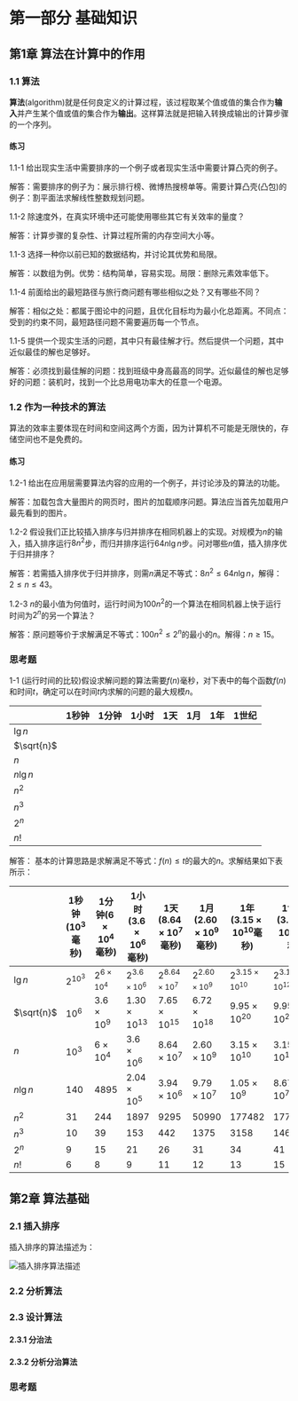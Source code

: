 # 第一部分 基础知识

## 第1章 算法在计算中的作用

### 1.1 算法

**算法**(algorithm)就是任何良定义的计算过程，该过程取某个值或值的集合作为**输入**并产生某个值或值的集合作为**输出**。这样算法就是把输入转换成输出的计算步骤的一个序列。

#### 练习

1.1-1 给出现实生活中需要排序的一个例子或者现实生活中需要计算凸壳的例子。

解答：需要排序的例子为：展示排行榜、微博热搜榜单等。需要计算凸壳(凸包)的例子：割平面法求解线性整数规划问题。

1.1-2 除速度外，在真实环境中还可能使用哪些其它有关效率的量度？

解答：计算步骤的复杂性、计算过程所需的内存空间大小等。

1.1-3 选择一种你以前已知的数据结构，并讨论其优势和局限。

解答：以数组为例。优势：结构简单，容易实现。局限：删除元素效率低下。

1.1-4 前面给出的最短路径与旅行商问题有哪些相似之处？又有哪些不同？

解答：相似之处：都属于图论中的问题，且优化目标均为最小化总距离。不同点：受到的约束不同，最短路径问题不需要遍历每一个节点。

1.1-5 提供一个现实生活的问题，其中只有最佳解才行。然后提供一个问题，其中近似最佳的解也足够好。

解答：必须找到最佳解的问题：找到班级中身高最高的同学。近似最佳的解也足够好的问题：装机时，找到一个比总用电功率大的任意一个电源。

### 1.2 作为一种技术的算法

算法的效率主要体现在时间和空间这两个方面，因为计算机不可能是无限快的，存储空间也不是免费的。

#### 练习

1.2-1 给出在应用层需要算法内容的应用的一个例子，并讨论涉及的算法的功能。

解答：加载包含大量图片的网页时，图片的加载顺序问题。算法应当首先加载用户最先看到的图片。

1.2-2 假设我们正比较插入排序与归并排序在相同机器上的实现。对规模为$n$的输入，插入排序运行$8n^2$步，而归并排序运行$64n\lg{n}$步。问对哪些$n$值，插入排序优于归并排序？

解答：若需插入排序优于归并排序，则需$n$满足不等式：$8n^2 \le 64n\lg{n}$，解得：$2 \leq n \leq 43$。

1.2-3 $n$的最小值为何值时，运行时间为$100n^2$的一个算法在相同机器上快于运行时间为$2^n$的另一个算法？

解答：原问题等价于求解满足不等式：$100n^2 \le 2^n$的最小的$n$。解得：$n \geq 15$。

### 思考题

1-1 (运行时间的比较)假设求解问题的算法需要$f(n)$毫秒，对下表中的每个函数$f(n)$和时间$t$，确定可以在时间$t$内求解的问题的最大规模$n$。

|            | 1秒钟 | 1分钟 | 1小时 | 1天 | 1月 | 1年 | 1世纪 |
| ---------- | ----- | ----- | ----- | --- | --- | --- | ----- |
| $\lg{n}$   |       |       |       |     |     |     |       |
| $\sqrt{n}$ |       |       |       |     |     |     |       |
| $n$        |       |       |       |     |     |     |       |
| $n\lg{n}$  |       |       |       |     |     |     |       |
| $n^2$      |       |       |       |     |     |     |       |
| $n^3$      |       |       |       |     |     |     |       |
| $2^n$      |       |       |       |     |     |     |       |
| $n!$       |       |       |       |     |     |     |       |

解答： 基本的计算思路是求解满足不等式：$f(n) \leq t$的最大的$n$。求解结果如下表所示：

|            | 1秒钟($10^3$毫秒) | 1分钟($6 \times 10^4$毫秒) | 1小时($3.6 \times 10^6$毫秒) | 1天($8.64 \times 10^7$毫秒) | 1月($2.60 \times 10^9$毫秒) | 1年($3.15 \times 10^{10}$毫秒) | 1世纪($3.15 \times 10^{12}$毫秒) |
| ---------- | ----------------- | -------------------------- | ---------------------------- | --------------------------- | --------------------------- | ------------------------------ | -------------------------------- |
| $\lg{n}$   | $2^{10^3}$        | $2^{6 \times 10^4}$        | $2^{3.6 \times 10^6}$        | $2^{8.64 \times 10^7}$      | $2^{2.60 \times 10^9}$      | $2^{3.15 \times 10^{10}}$      | $2^{3.15 \times 10^{12}}$        |
| $\sqrt{n}$ | $10^6$            | $3.6\times10^{9}$          | $1.30\times10^{13}$          | $7.65\times10^{15}$         | $6.72\times10^{18}$         | $9.95\times10^{20}$            | $9.95\times10^{24}$              |
| $n$        | $10^3$            | $6 \times 10^4$            | $3.6 \times 10^6$            | $8.64 \times 10^7$          | $2.60 \times 10^9$          | $3.15 \times 10^{10}$          | $3.15 \times 10^{12}$            |
| $n\lg{n}$  | $140$             | $4895$                     | $2.04\times10^{5}$           | $3.94\times10^{6}$          | $9.79\times10^{7}$          | $1.05\times10^{9}$             | $8.67\times10^{7}$               |
| $n^2$      | $31$              | $244$                      | $1897$                       | $9295$                      | $50990$                     | $177482$                       | $1774823$                        |
| $n^3$      | $10$              | $39$                       | $153$                        | $442$                       | $1375$                      | $3158$                         | $14658$                          |
| $2^n$      | $9$               | $15$                       | $21$                         | $26$                        | $31$                        | $34$                           | $41$                             |
| $n!$       | $6$               | $8$                        | $9$                          | $11$                        | $12$                        | $13$                           | $15$                             |

## 第2章 算法基础

### 2.1 插入排序

插入排序的算法描述为：

![插入排序算法描述](https://raw.githubusercontent.com/Yaohui1996/CPP_Primer_5th_Exercise/main/CLRS/notes/images/%E6%88%AA%E5%B1%8F2022-09-10%2009.57.07.png)


### 2.2 分析算法

### 2.3 设计算法

#### 2.3.1 分治法

#### 2.3.2 分析分治算法

### 思考题



